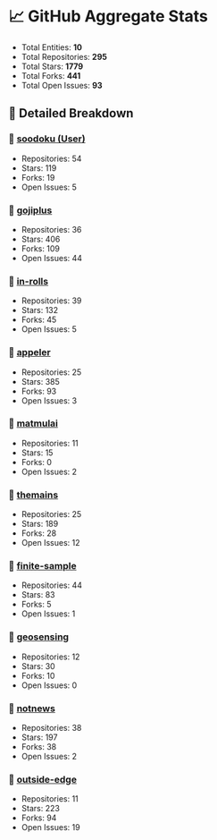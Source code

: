 # 📈 GitHub Aggregate Stats

- Total Entities: **10**
- Total Repositories: **295**
- Total Stars: **1779**
- Total Forks: **441**
- Total Open Issues: **93**

## 🚀 Detailed Breakdown

### 🏢 [soodoku (User)](https://github.com/soodoku)
- Repositories: 54
- Stars: 119
- Forks: 19
- Open Issues: 5

### 🏢 [gojiplus](https://github.com/gojiplus)
- Repositories: 36
- Stars: 406
- Forks: 109
- Open Issues: 44

### 🏢 [in-rolls](https://github.com/in-rolls)
- Repositories: 39
- Stars: 132
- Forks: 45
- Open Issues: 5

### 🏢 [appeler](https://github.com/appeler)
- Repositories: 25
- Stars: 385
- Forks: 93
- Open Issues: 3

### 🏢 [matmulai](https://github.com/matmulai)
- Repositories: 11
- Stars: 15
- Forks: 0
- Open Issues: 2

### 🏢 [themains](https://github.com/themains)
- Repositories: 25
- Stars: 189
- Forks: 28
- Open Issues: 12

### 🏢 [finite-sample](https://github.com/finite-sample)
- Repositories: 44
- Stars: 83
- Forks: 5
- Open Issues: 1

### 🏢 [geosensing](https://github.com/geosensing)
- Repositories: 12
- Stars: 30
- Forks: 10
- Open Issues: 0

### 🏢 [notnews](https://github.com/notnews)
- Repositories: 38
- Stars: 197
- Forks: 38
- Open Issues: 2

### 🏢 [outside-edge](https://github.com/outside-edge)
- Repositories: 11
- Stars: 223
- Forks: 94
- Open Issues: 19

